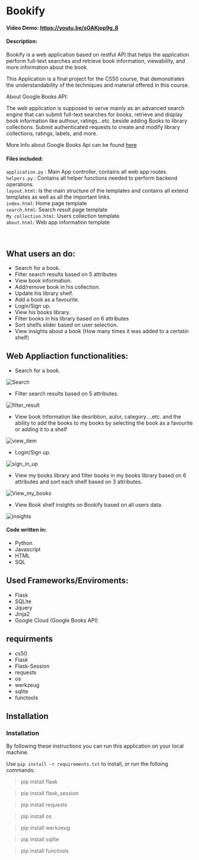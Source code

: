 # Bookify
#### Video Demo:  https://youtu.be/sOAKjop9g_8
#### Description:
Bookify is a web application based on restful API that helps the application perform full-text searches and retrieve book information,
viewability, and more information about the book.

This Application is a final project for the CS50 course, that demonstrates the understandability of the techniques and material offered in this course.


About Google Books API:

The web application is supposed to serve mainly as an advanced search engine that can submit full-text searches for books, retrieve and display book information like authour, ratings...etc. beside adding Books to library collections.
Submit authenticated requests to create and modify library collections, ratings, labels, and more.

More Info about Google Books Api can be found [here](https://developers.google.com/books/docs/overview)


#### Files included:
`application.py` : Main App controller, contains all web app routes.<br>
`helpers.py` : Contains all helper functions needed to perform backend operations.<br>
`layout.html`: Is the main structure of the templates and contains all extend templates as well as all the important links.<br>
`index.html`: Home page template<br>
`search.html`: Search result page template<br>
`My collection.html`: Users collection template<br>
`about.html`: Web app information template<br>
<br><br>


## What users an do:<br>
- Search for a book.
- Filter search results based on 5 attributes
- View book information.
- Add/remove book in his collection.
- Update his library shelf.
- Add a book as a favourite.
- Login/Sign up.
- View his books library.
- Filter books in his library based on 6 attributes
- Sort shelfs slider based on user selection.
- View insights about a book (How many times it was added to a certatin shelf)

## Web Appliaction functionalities:<br>
- Search for a book.

![Search](https://user-images.githubusercontent.com/66789935/219908766-69cf7ce9-8872-49cf-8078-9b1f38fd17d5.PNG)

- Filter search results based on 5 attributes.

![filter_result](https://user-images.githubusercontent.com/66789935/221379160-a3818e25-2962-4754-90bf-20987faabc22.png)

- View book Information like desribtion, autor, category....etc. and the ability to add the books to my books by selecting the book as a favourite or adding it to a shelf

![view_item](https://user-images.githubusercontent.com/66789935/219908910-1bd51463-91e1-4d3c-9b81-c60ef87d11af.PNG)

- Login/Sign up.

![sign_in_up](https://user-images.githubusercontent.com/66789935/219908975-b58e621a-079f-4188-95d5-3e4875147b89.PNG)

- View my books library and filter books in my books library based on 6 attributes and sort each shelf based on 3 attributes.

![View_my_books](https://user-images.githubusercontent.com/66789935/221379171-9c889f8a-8d64-44a7-a8a4-99450328ad3e.PNG)

- View Book shelf insights on Bookify based on all users data.

![insights](https://user-images.githubusercontent.com/66789935/219909026-99a25cdc-5ec1-4e63-9836-ccda2ecaadfd.PNG)



#### Code written in:
- Python
- Javascript
- HTML
- SQL

## Used Frameworks/Enviroments:
- Flask
- SQLite
- Jquery
- Jinja2
- Google Cloud (Google Books API)


## requirments
- cs50
- Flask
- Flask-Session
- requests
- os
- werkzeug
- sqlite
- functools


## Installation

### Installation
By following these instructions you can run this application on your local machine.

Use `pip install -r requirements.txt` to install, or run the folloing commands:
>pip install flask

>pip install flask_session

>pip install requests

>pip install os

>pip install werkzeug

>pip install sqlite

>pip install functools




